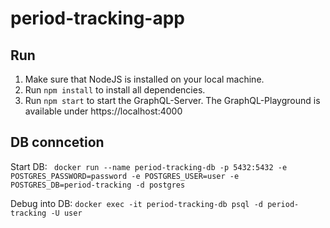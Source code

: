 # period-tracking-app

## Run
1. Make sure that NodeJS is installed on your local machine. 
2. Run `npm install` to install all dependencies.
3. Run `npm start` to start the GraphQL-Server. The GraphQL-Playground is available under https://localhost:4000 

## DB conncetion
Start DB: 
``` docker run --name period-tracking-db -p 5432:5432 -e POSTGRES_PASSWORD=password -e POSTGRES_USER=user -e POSTGRES_DB=period-tracking -d postgres```

Debug into DB: 
```docker exec -it period-tracking-db psql -d period-tracking -U user```
